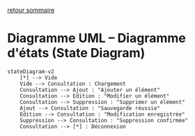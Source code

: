 [retour sommaire](../README.md)

# Diagramme UML – Diagramme d'états (State Diagram)

```mermaid
stateDiagram-v2
    [*] --> Vide
    Vide --> Consultation : Chargement
    Consultation --> Ajout : "Ajouter un élément"
    Consultation --> Edition : "Modifier un élément"
    Consultation --> Suppression : "Supprimer un élément"
    Ajout --> Consultation : "Sauvegarde réussie"
    Edition --> Consultation : "Modification enregistrée"
    Suppression --> Consultation : "Suppression confirmée"
    Consultation --> [*] : Déconnexion
```
